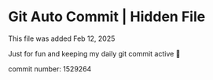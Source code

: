 # Git Auto Commit | Hidden File

This file was added Feb 12, 2025

Just for fun and keeping my daily git commit active 🤪

commit number: 1529264
